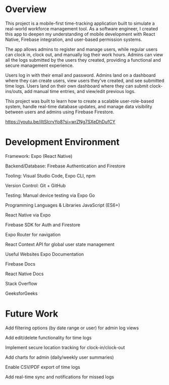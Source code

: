  # Overview
This project is a mobile-first time-tracking application built to simulate a real-world workforce management tool. As a software engineer, I created this app to deepen my understanding of mobile development with React Native, Firebase integration, and user-based permission systems.

The app allows admins to register and manage users, while regular users can clock in, clock out, and manually log their work hours. Admins can view all the logs submitted by the users they created, providing a functional and secure management experience.

Users log in with their email and password. Admins land on a dashboard where they can create users, view users they've created, and see submitted time logs. Users land on their own dashboard where they can submit clock-ins/outs, add manual time entries, and view/edit previous logs.

This project was built to learn how to create a scalable user-role-based system, handle real-time database updates, and manage data visibility between users and admins using Firebase Firestore.

https://youtu.be/iItSlcrvYp8?si=wrZNg7SXeDhDufCY 

# Development Environment
Framework: Expo (React Native)

Backend/Database: Firebase Authentication and Firestore

Tooling: Visual Studio Code, Expo CLI, npm

Version Control: Git + GitHub

Testing: Manual device testing via Expo Go

Programming Languages & Libraries
JavaScript (ES6+)

React Native via Expo

Firebase SDK for Auth and Firestore

Expo Router for navigation

React Context API for global user state management

Useful Websites
Expo Documentation

Firebase Docs

React Native Docs

Stack Overflow

GeeksforGeeks

# Future Work
Add filtering options (by date range or user) for admin log views

Add edit/delete functionality for time logs

Implement secure location tracking for clock-in/clock-out

Add charts for admin (daily/weekly user summaries)

Enable CSV/PDF export of time logs

Add real-time sync and notifications for missed logs






